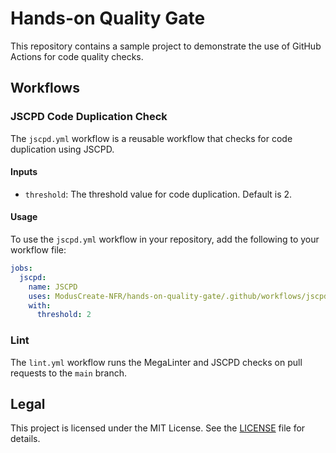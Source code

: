 # Hands-on Quality Gate

This repository contains a sample project to demonstrate the use of GitHub Actions for code quality checks.

## Workflows

### JSCPD Code Duplication Check

The `jscpd.yml` workflow is a reusable workflow that checks for code duplication using JSCPD.

#### Inputs

- `threshold`: The threshold value for code duplication. Default is 2.

#### Usage

To use the `jscpd.yml` workflow in your repository, add the following to your workflow file:

```yaml
jobs:
  jscpd:
    name: JSCPD
    uses: ModusCreate-NFR/hands-on-quality-gate/.github/workflows/jscpd.yml
    with:
      threshold: 2
```

### Lint

The `lint.yml` workflow runs the MegaLinter and JSCPD checks on pull requests to the `main` branch.

## Legal

This project is licensed under the MIT License. See the [LICENSE](./LICENSE) file for details.

